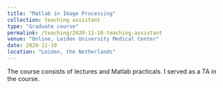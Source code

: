 ```yaml
---
title: "Matlab in Image Processing"
collection: teaching assistant
type: "Graduate course"
permalink: /teaching/2020-11-10-teaching-assistant
venue: "Online, Leiden University Medical Center"
date: 2020-11-10
location: "Leiden, the Netherlands"
---
```


The course consists of lectures and Matlab practicals. I served as a TA in the course.
